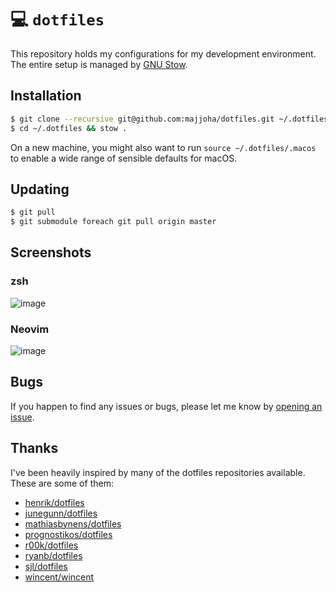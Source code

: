 # 💻 `dotfiles`
This repository holds my configurations for my development environment. The
entire setup is managed by [GNU Stow](https://www.gnu.org/software/stow/).

## Installation
```bash
$ git clone --recursive git@github.com:majjoha/dotfiles.git ~/.dotfiles
$ cd ~/.dotfiles && stow .
```

On a new machine, you might also want to run `source ~/.dotfiles/.macos` to
enable a wide range of sensible defaults for macOS.

## Updating
```bash
$ git pull
$ git submodule foreach git pull origin master
```

## Screenshots
### zsh
![image](https://duaw26jehqd4r.cloudfront.net/items/2t2p2z030i2E1r1K1J1T/1.png)

### Neovim
![image](https://duaw26jehqd4r.cloudfront.net/items/2k332c3f0H1k0L0G3P42/2.png)

## Bugs
If you happen to find any issues or bugs, please let me know by
[opening an issue](https://github.com/majjoha/dotfiles/issues).

## Thanks
I've been heavily inspired by many of the dotfiles repositories available.
These are some of them:

* [henrik/dotfiles](https://github.com/henrik/dotfiles)
* [junegunn/dotfiles](https://github.com/junegunn/dotfiles)
* [mathiasbynens/dotfiles](https://github.com/mathiasbynens/dotfiles)
* [prognostikos/dotfiles](https://github.com/prognostikos/dotfiles)
* [r00k/dotfiles](https://github.com/r00k/dotfiles)
* [ryanb/dotfiles](https://github.com/ryanb/dotfiles)
* [sjl/dotfiles](https://bitbucket.org/sjl/dotfiles/src)
* [wincent/wincent](https://github.com/wincent/wincent)
